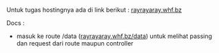 Untuk tugas hostingnya ada di link berikut :
<a href="[rayrayaray.whf.bz](http://rayrayaray.whf.bz/)">rayrayaray.whf.bz</a>

Docs : 
- masuk ke route /data (<a href="[rayrayaray.whf.bz/data](http://rayrayaray.whf.bz/data)">rayrayaray.whf.bz/data</a>) untuk melihat passing dan request dari route maupun controller
